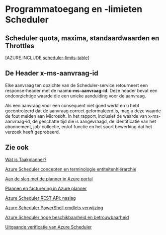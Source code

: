 <properties
 pageTitle="Programmatoegang en -limieten Scheduler"
 description="Programmatoegang en -limieten Scheduler"
 services="scheduler"
 documentationCenter=".NET"
 authors="derek1ee"
 manager="kevinlam1"
 editor=""/>
<tags
 ms.service="scheduler"
 ms.workload="infrastructure-services"
 ms.tgt_pltfrm="na"
 ms.devlang="dotnet"
 ms.topic="article"
 ms.date="08/18/2016"
 ms.author="deli"/>

# <a name="scheduler-limits-and-defaults"></a>Programmatoegang en -limieten Scheduler

## <a name="scheduler-quotas-limits-defaults-and-throttles"></a>Scheduler quota, maxima, standaardwaarden en Throttles

[AZURE.INCLUDE [scheduler-limits-table](../../includes/scheduler-limits-table.md)]

## <a name="the-x-ms-request-id-header"></a>De Header x-ms-aanvraag-id

Elke aanvraag ten opzichte van de Scheduler-service retourneert een response-header met de naam**x-ms-aanvraag-id**. Deze header bevat een ondoorzichtige waarde die een unieke aanduiding voor de aanvraag.

Als een aanvraag voor een consequent niet goed werkt en u hebt gecontroleerd dat de aanvraag correct geformuleerd is, mag u deze waarde de fout melden aan Microsoft. In het rapport, inclusief de waarde van x-ms-aanvraag-id, de geschatte tijd die is aangevraagd, de identificatie van het abonnement, job-collectie, en/of functie en het soort bewerking dat het verzoek heeft geprobeerd.

## <a name="see-also"></a>Zie ook


 [Wat is Taakplanner?](scheduler-intro.md)

 [Azure Scheduler concepten en terminologie entiteitenhiërarchie](scheduler-concepts-terms.md)

 [Aan de slag met de planner in Azure portal](scheduler-get-started-portal.md)

 [Plannen en facturering in Azure planner](scheduler-plans-billing.md)

 [Azure Scheduler REST API: naslag](https://msdn.microsoft.com/library/mt629143)

 [Azure Scheduler PowerShell cmdlets verwijzing](scheduler-powershell-reference.md)

 [Azure Scheduler hoge beschikbaarheid en betrouwbaarheid](scheduler-high-availability-reliability.md)

 [Uitgaande verificatie van Azure Scheduler](scheduler-outbound-authentication.md)
